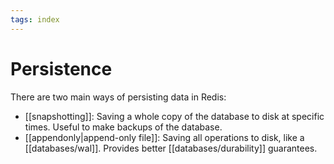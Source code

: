 ```yaml
---
tags: index
---
```



# Persistence
There are two main ways of persisting data in Redis:

* [[snapshotting]]: Saving a whole copy of the database to disk at specific times. Useful to make backups of the database.
* [[appendonly|append-only file]]: Saving all operations to disk, like a [[databases/wal]]. Provides better [[databases/durability]] guarantees.
